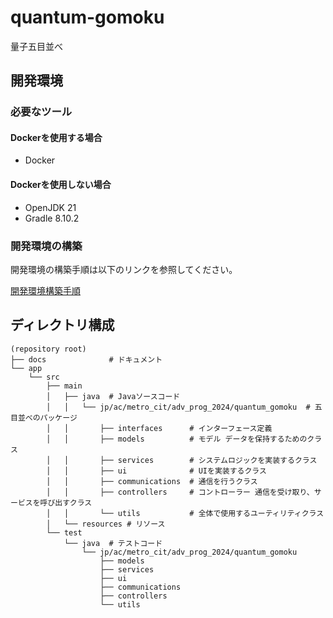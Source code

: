 # quantum-gomoku

量子五目並べ

## 開発環境

### 必要なツール

#### Dockerを使用する場合

- Docker

#### Dockerを使用しない場合

- OpenJDK 21
- Gradle 8.10.2

### 開発環境の構築

開発環境の構築手順は以下のリンクを参照してください。

[開発環境構築手順](./docs/setup-development-environment.md)

## ディレクトリ構成

```
(repository root)
├── docs              # ドキュメント
└── app
    └── src
        ├── main
        │   ├── java  # Javaソースコード
        │   │   └── jp/ac/metro_cit/adv_prog_2024/quantum_gomoku  # 五目並べのパッケージ
        │   │       ├── interfaces      # インターフェース定義
        │   │       ├── models          # モデル データを保持するためのクラス
        │   │       ├── services        # システムロジックを実装するクラス
        │   │       ├── ui              # UIを実装するクラス
        │   │       ├── communications  # 通信を行うクラス
        │   │       ├── controllers     # コントローラー 通信を受け取り、サービスを呼び出すクラス
        │   │       └── utils           # 全体で使用するユーティリティクラス
        │   └── resources # リソース
        └── test
            └── java  # テストコード
                └── jp/ac/metro_cit/adv_prog_2024/quantum_gomoku
                    ├── models
                    ├── services
                    ├── ui
                    ├── communications
                    ├── controllers
                    └── utils
```
